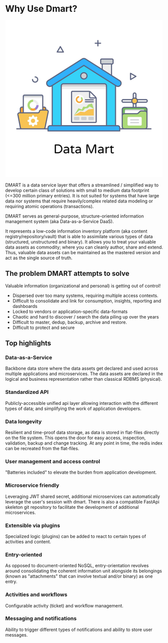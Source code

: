 # Why Use Dmart?

<img src="./docs/data-mart.jpg" width="500">


DMART is a data service layer that offers a streamlined / simplified way to develop certain class of solutions with small to medium data footprint (<=300 million primary entries). It is not suited for systems that have large data nor systems that require heavily/complex related data modeling or requiring atomic operations (transactions).

DMART serves as general-purpose, structure-oriented information management system (aka Data-as-a-Service DaaS).

It represents a low-code information inventory platform (aka content registry/repository/vault) that is able to assimilate various types of data (structured, unstructured and binary). It allows you to treat your valuable data assets as commodity; where you can cleanly author, share and extend. Thus, valuable data assets can be maintained as the mastered version and act as the single source of truth. 

## The problem DMART attempts to solve

Valuable information (organizational and personal) is getting out of control!

- Dispersed over too many systems, requiring multiple access contexts.
- Difficult to consolidate and link for consumption, insights, reporting and dashboards
- Locked to vendors or application-specific data-formats
- Chaotic and hard to discover / search the data piling up over the years
- Difficult to master, dedup, backup, archive and restore.
- Difficult to protect and secure

## Top highlights

### Data-as-a-Service 
Backbone data store where the data assets get declared and used across multiple applications and microservices. The data assets are declared in the logical and business representation rather than classical RDBMS (physical).

### Standardized API
Publicly-accessible unified api layer allowing interaction with the different types of data; and simplifying the work of application developers.

### Data longevity
Resilient and time-proof data storage, as data is stored in flat-files directly on the file system. This opens the door for easy access, inspection, validation, backup and change tracking. At any point in time, the redis index can be recreated from the flat-files.

### User management and access control
"Batteries included" to elevate the burden from application development. 

### Microservice friendly
Leveraging JWT shared secret, additional microservices can automatically leverage the user's session with dmart. There is also a compatible FastApi skeleton git repository to facilitate the development of additional microservices.

### Extensible via plugins 
Specialized logic (plugins) can be added to react to certain types of activities and content.

### Entry-oriented 
As opposed to document-oriented NoSQL, entry-orientation revolves around consolidating the coherent information unit alongside its belongings (known as "attachments" that can involve textual and/or binary) as one entry. 

### Activities and workflows 
Configurable activity (ticket) and workflow management. 

### Messaging and notifications 
Ability to trigger different types of notifications and ability to store user messages.